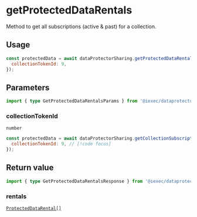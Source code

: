 # getProtectedDataRentals

Method to get all subscriptions (active & past) for a collection.

## Usage

```js
const protectedData = await dataProtectorSharing.getProtectedDataRentals({
  collectionTokenId: 9,
});
```

## Parameters

```ts twoslash
import { type GetProtectedDataRentalsParams } from '@iexec/dataprotector';
```

### collectionTokenId

`number`

```js
const protectedData = await dataProtectorSharing.getCollectionSubscriptions({
  collectionTokenId: 9, // [!code focus]
});
```

## Return value

```ts twoslash
import { type GetProtectedDataRentalsResponse } from '@iexec/dataprotector';
```

### rentals

[`ProtectedDataRental[]`](../../types.md#protecteddatarental)
